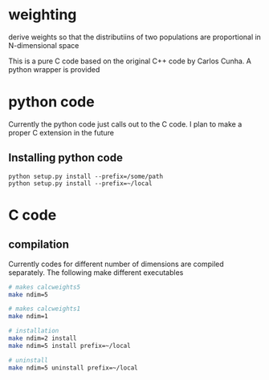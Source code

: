 # weighting
derive weights so that the distributiins of two populations are proportional in N-dimensional space

This is a pure C code based on the original C++ code by Carlos Cunha.  A python
wrapper is provided

# python code

Currently the python code just calls out to the C code.  I plan to make a proper
C extension in the future

## Installing python code
```
python setup.py install --prefix=/some/path
python setup.py install --prefix=~/local
```

# C code

## compilation

Currently codes for different number of dimensions are compiled separately. The following
make different executables 

```bash
# makes calcweights5
make ndim=5

# makes calcweights1
make ndim=1

# installation
make ndim=2 install
make ndim=5 install prefix=~/local

# uninstall
make ndim=5 uninstall prefix=~/local
```
